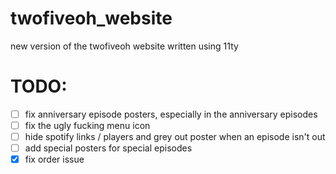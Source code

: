 # twofiveoh_website
new version of the twofiveoh website written using 11ty

# TODO:
- [ ] fix anniversary episode posters, especially in the anniversary episodes
- [ ] fix the ugly fucking menu icon
- [ ] hide spotify links / players and grey out poster when an episode isn't out
- [ ] add special posters for special episodes
- [X] fix order issue
